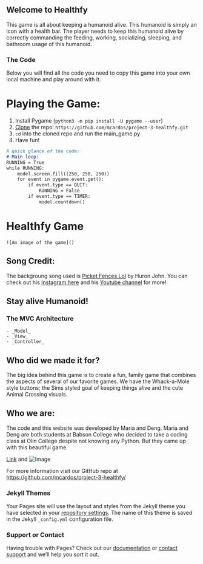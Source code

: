 ## Welcome to Healthfy

This game is all about keeping a humanoid alive. This humanoid is simply an icon with a health bar. The player needs to keep this humanoid alive by correctly commanding the feeding, working, socializing, sleeping, and bathroom usage of this humanoid.

### The Code

Below you will find all the code you need to copy this game into your own local machine and play around with it.

# Playing the Game:
1. Install Pygame (`python3 -m pip install -U pygame --user`)
2. [Clone](https://docs.github.com/en/free-pro-team@latest/github/creating-cloning-and-archiving-repositories/cloning-a-repository) the repo: `https://github.com/mcardos/project-3-healthfy.git`
3. `cd` into the cloned repo and run the main_game.py
4. Have fun!

```markdown
A quick glance of the code:
# Main loop:
RUNNING = True
while RUNNING:
    model.screen.fill((250, 250, 250))
    for event in pygame.event.get():
        if event.type == QUIT:
            RUNNING = False
        if event.type == TIMER:
            model.countdown()
```
# Healthfy Game
```
![An image of the game]()
```
## Song Credit:
The backgroung song used is [Picket Fences Lol](https://www.youtube.com/watch?v=W1tXhcUnwSU) by Huron John. You can check out his [Instagram here](https://www.instagram.com/huronjohnny/?hl=en) and his [Youtube channel](https://www.youtube.com/channel/UCTnqiXwiMtMnTrQLjD6MZFQ) for more!

## Stay alive Humanoid!
### The MVC Architecture
    - _Model_ 
    - _View_
    - _Controller_

## Who did we made it for?
The big idea behind this game is to create a fun, family game that combines the aspects of several of our favorite games. We have the Whack-a-Mole style buttons; the Sims styled goal of keeping things alive and the cute Animal Crossing visuals. 

## Who we are:
The code and this website was developed by Maria and Deng. 
Maria and Deng are both students at Babson College who decided to take a coding class at Olin College despite not knowing any Python. But they came up with this beautiful game.

[Link](url) and ![Image](src)


For more information visit our GitHub repo at https://github.com/mcardos/project-3-healthfy/

### Jekyll Themes

Your Pages site will use the layout and styles from the Jekyll theme you have selected in your [repository settings](https://github.com/mcardos/project-3-healthfy/settings). The name of this theme is saved in the Jekyll `_config.yml` configuration file.

### Support or Contact

Having trouble with Pages? Check out our [documentation](https://docs.github.com/categories/github-pages-basics/) or [contact support](https://github.com/contact) and we’ll help you sort it out.
